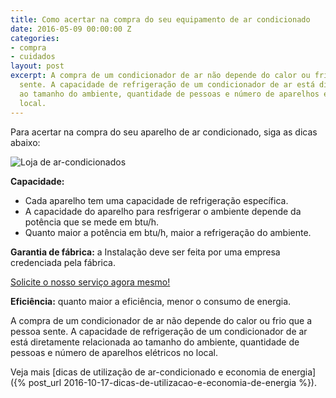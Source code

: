 ```yaml
---
title: Como acertar na compra do seu equipamento de ar condicionado
date: 2016-05-09 00:00:00 Z
categories:
- compra
- cuidados
layout: post
excerpt: A compra de um condicionador de ar não depende do calor ou frio que a pessoa
  sente. A capacidade de refrigeração de um condicionador de ar está diretamente relacionada
  ao tamanho do ambiente, quantidade de pessoas e número de aparelhos elétricos no
  local.
---
```


<div class="horizontal center wrap gap-3">
    <div class="flex">
        <p>Para acertar na compra do seu aparelho de ar condicionado, siga as dicas abaixo:</p>
    </div>
    <div class="flex"><img src="https://c2.staticflickr.com/8/7741/28689692051_e31c5080d1_z.jpg" alt="Loja de ar-condicionados"></div>
</div>

__Capacidade:__

- Cada aparelho tem uma capacidade de refrigeração específica.
- A capacidade do aparelho para resfrigerar o ambiente depende da potência que se mede em btu/h.
- Quanto maior a potência em btu/h, maior a refrigeração do ambiente.

__Garantia de fábrica:__ a Instalação deve ser feita por uma empresa credenciada pela fábrica.

<p><a href="#contato" class="btn btn-lg">Solicite o nosso serviço agora mesmo!</a></p>

__Eficiência:__ quanto maior a eficiência, menor o consumo de energia.

A compra de um condicionador de ar não depende do calor ou frio que a pessoa sente. A capacidade de refrigeração de um condicionador de ar está diretamente relacionada ao tamanho do ambiente, quantidade de pessoas e número de aparelhos elétricos no local.

Veja mais [dicas de utilização de ar-condicionado e economia de energia]({% post_url 2016-10-17-dicas-de-utilizacao-e-economia-de-energia %}).